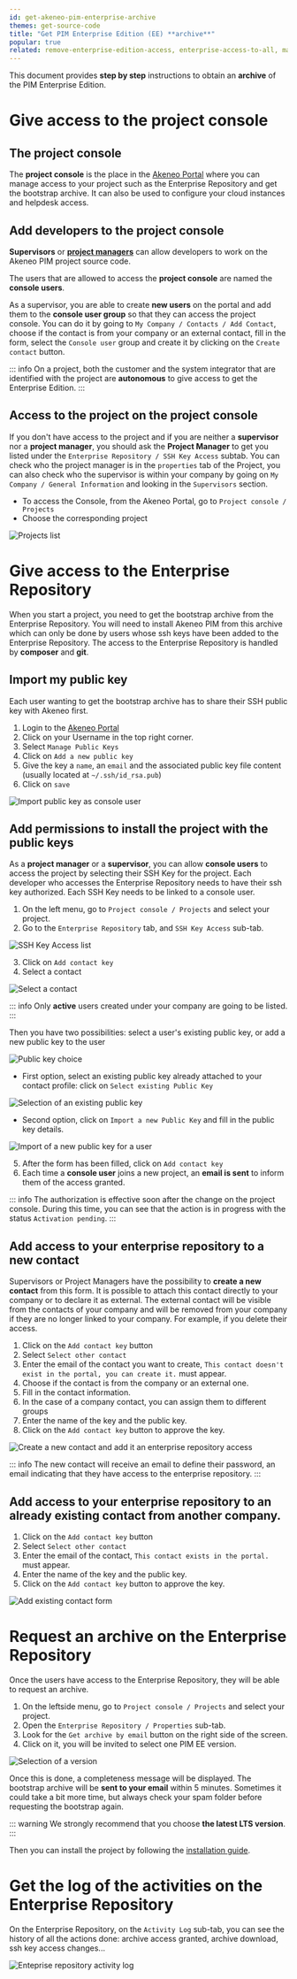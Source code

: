```yaml
---
id: get-akeneo-pim-enterprise-archive
themes: get-source-code
title: "Get PIM Enterprise Edition (EE) **archive**"
popular: true
related: remove-enterprise-edition-access, enterprise-access-to-all, manage-project-managers
---
```


This document provides **step by step** instructions to obtain an **archive** of the PIM Enterprise Edition.

# Give access to the project console

## The project console

The **project console** is the place in the [Akeneo Portal](https://portal.akeneo.com) where you can manage access to your project such as the Enterprise Repository and get the bootstrap archive. It can also be used to configure your cloud instances and helpdesk access. 

## Add developers to the project console

**Supervisors** or **[project managers](manage-project-managers.html)** can allow developers to work on the Akeneo PIM project source code.

The users that are allowed to access the **project console** are named the **console users**.

As a supervisor, you are able to create **new users** on the portal and add them to the **console user group** so that they can access the project console.
You can do it by going to `My Company / Contacts / Add Contact`, choose if the contact is from your company or an external contact, fill in the form, select the `Console user` group and create it by clicking on the `Create contact` button.

::: info
On a project, both the customer and the system integrator that are identified with the project are **autonomous** to give access to get the Enterprise Edition.
:::

## Access to the project on the project console

If you don't have access to the project and if you are neither a **supervisor** nor a **project manager**, you should ask the **Project Manager** to get you listed under the `Enterprise Repository / SSH Key Access` subtab. You can check who the project manager is in the `properties` tab of the Project, you can also check who the supervisor is within your company by going on `My Company / General Information` and looking in the `Supervisors` section.

* To access the Console, from the Akeneo Portal, go to `Project console / Projects`
* Choose the corresponding project

![Projects list](../img/project_list.png)

# Give access to the Enterprise Repository

When you start a project, you need to get the bootstrap archive from the Enterprise Repository.
You will need to install Akeneo PIM from this archive which can only be done by users whose ssh keys have been added to the Enterprise Repository.
The access to the Enterprise Repository is handled by **composer** and **git**.

## Import my public key

Each user wanting to get the bootstrap archive has to share their SSH public key with Akeneo first.

1. Login to the [Akeneo Portal](https://portal.akeneo.com)
2. Click on your Username in the top right corner.
3. Select `Manage Public Keys`
4. Click on `Add a new public key`
5. Give the key a `name`, an `email` and the associated public key file content (usually located at `~/.ssh/id_rsa.pub`)
6. Click on `save`

![Import public key as console user](../img/user_add_key_profile.png)

## Add permissions to install the project with the public keys

As a **project manager** or a **supervisor**, you can allow **console users** to access the project by selecting their SSH Key for the project.
Each developer who accesses the Enterprise Repository needs to have their ssh key authorized.
Each SSH Key needs to be linked to a console user.

1. On the left menu, go to `Project console / Projects` and select your project.
2. Go to the `Enterprise Repository` tab, and `SSH Key Access` sub-tab.

![SSH Key Access list](../img/list_ssh_key.png)

3. Click on `Add contact key`
4. Select a contact 

![Select a contact](../img/add_contact_to_ssh_key.png)

::: info
Only **active** users created under your company are going to be listed.
:::

Then you have two possibilities: select a user's existing public key, or add a new public key to the user 

![Public key choice](../img/choose_key_method.png)

* First option, select an existing public key already attached to your contact profile: click on `Select existing Public Key`

![Selection of an existing public key](../img/select_exiting_key.png)

* Second option, click on `Import a new Public Key` and fill in the public key details.

![Import of a new public key for a user](../img/import_new_key.png)

5. After the form has been filled, click on `Add contact key`
6. Each time a **console user** joins a new project, an **email is sent** to inform them of the access granted.

::: info
The authorization is effective soon after the change on the project console.
During this time, you can see that the action is in progress with the status `Activation pending`.
:::

## Add access to your enterprise repository to a new contact

Supervisors or Project Managers have the possibility to **create a new contact** from this form. It is possible to attach this contact directly to your company or to declare it as external.
The external contact will be visible from the contacts of your company and will be removed from your company if they are no longer linked to your company. For example, if you delete their access.

1. Click on the `Add contact key` button
1. Select `Select other contact`
1. Enter the email of the contact you want to create, `This contact doesn't exist in the portal, you can create it.` must appear.
1. Choose if the contact is from the company or an external one.
1. Fill in the contact information.
1. In the case of a company contact, you can assign them to different groups
1. Enter the name of the key and the public key.
1. Click on the `Add contact key` button to approve the key.

![Create a new contact and add it an enterprise repository access](../img/add_access_er.gif)

::: info
The new contact will receive an email to define their password, an email indicating that they have access to the enterprise repository.
:::

## Add access to your enterprise repository to an already existing contact from another company.

1. Click on the `Add contact key` button
1. Select `Select other contact`
1. Enter the email of the contact, `This contact exists in the portal.` must appear.
1. Enter the name of the key and the public key.
1. Click on the `Add contact key` button to approve the key.

![Add existing contact form](../img/add_existing_contact_er.png)

# Request an archive on the Enterprise Repository

Once the users have access to the Enterprise Repository, they will be able to request an archive.

1. On the leftside menu, go to `Project console / Projects` and select your project.
2. Open the `Enterprise Repository / Properties` sub-tab.
3. Look for the `Get archive by email` button on the right side of the screen.
4. Click on it, you will be invited to select one PIM EE version.

![Selection of a version](../img/get_archive_by_mail_choice.png)

Once this is done, a completeness message will be displayed. The bootstrap archive will be **sent to your email** within 5 minutes. Sometimes it could take a bit more time, but always check your spam folder before requesting the bootstrap again.

::: warning
We strongly recommend that you choose **the latest LTS version**.
:::

Then you can install the project by following the [installation guide](https://docs.akeneo.com/latest/install_pim/index.html).

# Get the log of the activities on the Enterprise Repository

On the Enterprise Repository, on the `Activity Log` sub-tab, you can see the history of all the actions done: archive access granted, archive download, ssh key access changes...

![Enteprise repository activity log](../img/activity_log.png)
